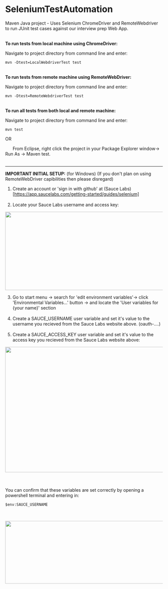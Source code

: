 # SeleniumTestAutomation 
Maven Java project - Uses Selenium ChromeDriver and RemoteWebdriver to run JUnit test cases against our interview prep Web App.  

 <br />__To run tests from local machine using ChromeDriver:__

Navigate to project directory from command line and enter:

    mvn -Dtest=LocalWebdriverTest test
    
 <br />__To run tests from remote machine using RemoteWebDriver:__

Navigate to project directory from command line and enter:

    mvn -Dtest=RemoteWebdriverTest test
    
 <br />__To run all tests from both local and remote machine:__

Navigate to project directory from command line and enter:
  
    mvn test
  
OR

&nbsp;&nbsp;&nbsp;&nbsp;&nbsp;&nbsp;From Eclipse, right click the project in your Package Explorer window->  Run As -> Maven test.<br /><br />

  
  -------------------------------------------------------------------------------------------------------------------------------------
  
  __IMPORTANT INITIAL SETUP:__ (for Windows) (If you don't plan on using RemoteWebDriver capibilities then please disregard)
1. Create an account or 'sign in with github' at (Sauce Labs)[https://app.saucelabs.com/getting-started/guides/selenium]<br /><br />
2. Locate your Sauce Labs username and access key: 

<p align="center"> <img width="675" height="250" src="https://github.com/tmitc/JenkinsWebhookDriver/blob/main/media/Ex2.png?raw=true"> </p>

3. Go to start menu -> search for 'edit environment variables'-> click 'Environmental Variables...' button -> and locate the 'User variables for {your name}' section<br /><br />
4. Create a SAUCE_USERNAME user variable and set it's value to the username you recieved from the Sauce Labs website above. (oauth-....)<br /><br />
5. Create a SAUCE_ACCESS_KEY user variable and set it's value to the access key you recieved from the Sauce Labs website above: 

<p align="center"> <img width="600" height="400" src="https://github.com/tmitc/JenkinsWebhookDriver/blob/main/media/Ex4.png?raw=true"> </p>

<br /><br />You can confirm that these variables are set correctly by opening a powershell terminal and entering in:

    $env:SAUCE_USERNAME
<br /><p align="center"> <img width="750" height="200" src="https://github.com/tmitc/JenkinsWebhookDriver/blob/main/media/media3.png?raw=true"> </p>
